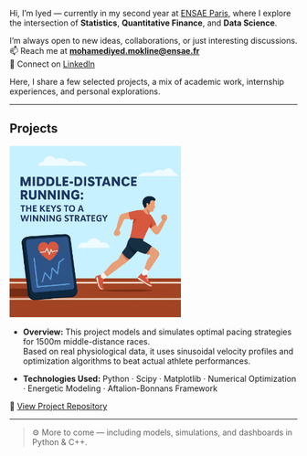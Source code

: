 Hi, I’m Iyed — currently in my second year at [ENSAE Paris](https://www.ensae.fr), where I explore the intersection of **Statistics**, **Quantitative Finance**, and **Data Science**.

I’m always open to new ideas, collaborations, or just interesting discussions.  
📫 Reach me at **mohamediyed.mokline@ensae.fr**  
🔗 Connect on [LinkedIn](https://www.linkedin.com/in/mohamed-iyed-mokline-2432b132a/)

Here, I share a few selected projects, a mix of academic work, internship experiences, and personal explorations.

---

## Projects
 
<img src="./photo.png" alt="Middle Distance Running" width="300"/>

- **Overview:** This project models and simulates optimal pacing strategies for 1500m middle-distance races.  
  Based on real physiological data, it uses sinusoidal velocity profiles and optimization algorithms to beat actual athlete performances.

- **Technologies Used:** Python · Scipy · Matplotlib · Numerical Optimization · Energetic Modeling · Aftalion-Bonnans Framework

🔗 [View Project Repository](https://github.com/mmokline/middle-distance-running-strategy)

---

> ⚙️ More to come — including models, simulations, and dashboards in Python & C++.
